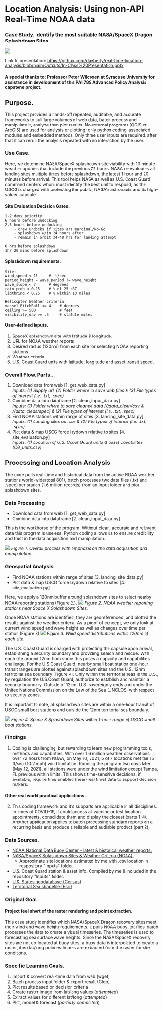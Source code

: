 # Location Analysis: Using non-API Real-Time NOAA data 
### Case Study. Identify the most suitable NASA/SpaceX Dragon Splashdown Sites
![](https://github.com/daeberly/real-time-location-analysis/blob/main/end_product.jpg)

Link to presentation: https://github.com/daeberly/real-time-location-analysis/blob/main/Outputs/In-Class%20Presentation.pptx

#### A special thanks to: Professor Peter Wilcoxen at Syracuse University for assistance in development of this PAI 789 Advanced Policy Analysis capstone project.

## Purpose.
This project provides a hands-off repeated, auditable, and accurate frameworks to pull large volumes of web data, batch process and manipulate it, analyze then plot results. No external programs (QGIS or ArcGIS) are used for analysis or plotting; only python coding, associated modules and embedded methods. Only three user inputs are required, after that it can rerun the analysis repeated with no interaction by the user. 

### Use Case.
Here, we determine NASA/SpaceX splashdown site viability with 10 minute weather updates that include the previous 72 hours. NASA re-evaluates all landing sites multiple times before splashdown, the latest 1 hour and 20 minutes before arrival. This tool helps NASA as well as U.S. Coast Guard command centers whom must identify the best unit to respond, as the USCG is charged with protecting the public, NASA's astronauts and its high-valued capsule.

#### Site Evaluation Decision Gates:

    1-2 days priority
    6 hours before undocking
    2.5 hours before undocking
        - crew undocks if sites are marginal/No-Go
        - splashdown w/in 24 hours after
        - remain in orbit 24-48 hrs for landing attempt

    6 hrs before splashdown
    1hr 20 mins before splashdown
    
#### Splashdown requirements:

    Site:
    wind_speed < 15     # ft/sec
    period_height = wave_period != wave_height
    wave_slope < 7      # degrees
    rain_prob < 0.25    # % of 25 dBZ
    ligthning < 0.25    # % within 10 miles

    Helicopter Weather criteria:
    vessel_PitchRoll <= 4    # degrees
    ceiling >= 500           # feet
    visibility_day >= .5     # statute miles

#### User-defined inputs.
1. SpaceX splashdown site with latitude & longitude.
1. URL for NOAA weather reports
1. Desired radius (120nm) from each site for selecting NOAA reporting stations
1. Weather criteria
1. U.S. Coast Guard units with latitude, longitude and asset transit speed.

### Overall Flow. Parts...
1. Download data from web [1. get_web_data.py] <br /> 
  *Inputs: (1) Supply url, (2) Folder where to save web files & (3) File types of interest (i.e. .txt, .spec)*
3. Combine data into dataframe [2. clean_input_data.py] <br />
  *Inputs: (1) Folder where to save cleaned data [//data_clean/csv & //data_clean/spec] & (2) File types of interest (i.e. .txt, .spec)*
1. Find NOAA stations within range of sites [3. landing_site_data.py] <br />
  *Inputs: (1) Landing sites as .csv & (2) File types of interest (i.e. .txt, .spec)*
3. Plot data & map USCG force laydown relative to sites [4. site_evaluation.py] <br />
  *Inputs: (1) Location of U.S. Coast Guard units & asset capabilites (CG_units.csv)*

## Processing and Location Analysis
The code pulls real-time and historical data from the active NOAA weather stations world-wide(total 801), batch processes two data files (.txt and .spec) per station (1.6 million records) from an input folder and plot splashdown sites. 

### Data Processing 
- Download data from web [1. get_web_data.py]
- Combine data into dataframe [2. clean_input_data.py]

This is the workhorse of the program. Without clean, accurate and relevant data this program is useless. Python coding allows us to ensure credibility and trust in the data acquisition and manipulation. 

![](https://github.com/daeberly/real-time-location-analysis/blob/main/Outputs/overall_flow.jpg)
*Figure 1. Overall process with emphasis on the data acquisition and manipulation.*


### Geospatial Analysis
- Find NOAA stations within range of sites [3. landing_site_data.py]
- Plot data & map USCG force laydown relative to sites [4. site_evaluation.py]

Here, we apply a 120nm buffer around splashdown sites to select nearby NOAA reporting stations (Figure 2.).
![](https://github.com/daeberly/real-time-location-analysis/blob/main/Outputs/3c_CHECK_buoys_%26_selection_rings.svg)
*Figure 2. NOAA weather reporting stations near Space X Splashdown Sites.*

Once NOAA stations are identified, they are georeferenced, and plotted the results against the weather criteria. As a proof of concept, we only look at current wind speed and wave height as well as changes over time per station (Figure 3)
![](https://github.com/daeberly/real-time-location-analysis/blob/main/Outputs/4b_wind_byLocation_violinplot.png)
*Figure 3. Wind speed distributions within 120nm of each site.*

The U.S. Coast Guard is charged with protecting the capsule upon arrival, establishing a security boundary and providing search and rescue. With each site around 12nm from shore this poses a capacity and capabilities challenge. For the U.S.Coast Guard, nearby small boat station one-hour transit ranges are plotted against splashdown sites and the U.S. 12nm territorial sea boundary (Figure 4). Only within the territorial seas is the U.S., by regulation the U.S.Coast Guard, authorize to establish and maintain a security boundary. Outside of 12nm, U.S. sovereignty ends and under the United Nations Commission on the Law of the Sea (UNCLOS) with respect to security zones.

It is important to note, all splashdown sites are within a one-hour transit of USCG small boat stations and outside the 12nm territorial sea boundary. 

![](https://github.com/daeberly/real-time-location-analysis/blob/main/Outputs/4g_SpaceXsites_vs-USCG.svg)
*Figure 4. Space X Splashdown Sites within 1-hour range of USCG small boat stations.*

### Findings
1. Coding is challenging, but rewarding to learn new programming tools, methods and capabilities. With over 1.6 million weather observations over 72 hours from NOAA, on May 10, 2021, 5 of 7 locations met the 15 ft/sec (10.2 mph) wind limitation. Running the program two days later (May 12, 2021), all stations were under the wind limitation except Tampa, FL previous within limits. This shows time-sensitive decisions, if available, require time enabled (near-real time) data to support decision makers.

#### Other real world practical applications.
2. This coding framework and it's subparts are applicable in all disciplines. In times of COVID-19, it could access all vaccine or test location appointments, consolidate them and display the closest (parts 1-4). Another application applies to batch processing standard reports on a recurring basis and produce a reliable and audiable product (part 2),

### Data Sources.
- [NOAA National Data Buoy Center - latest & historical weather reports.](https://www.ndbc.noaa.gov/data/latest_obs/)
- [NASA/SpaceX Splashdown Sites & Weather Criteria (NOAA).](https://www.nasa.gov/sites/default/files/atoms/files/ccp_splashdown.pdf)
    - Approximate site locations estimated by me with .csv location in respository "Inputs" folder.
- U.S. Coast Guard station & asset info. Compiled by me & included in the repository "Inputs" folder.
- [U.S. States geodatabase (Census)](https://www.census.gov/geographies/mapping-files/time-series/geo/carto-boundary-file.html)
- [Territorial Sea shapefile (Esri)](https://hub.arcgis.com/datasets/44f58c599b1e4f7192df9d4d10b7ddcf_1?geometry=-161.895%2C-12.805%2C161.895%2C73.355)

### Original Goal.
#### Project feel short of the raster rendering and point extraction.
This case study identifies which NASA/SpaceX Dragon recovery sites meet their wind and wave height requirements. It pulls NOAA buoy .txt files, batch processes the data to create a visual timeseries. The timeseries is used to forecasting sea surface wave heights. Since the NASA/SpaceX recovery sites are not co-located at buoy sites, a buoy data is interpolated to create a raster, then lat/long point estimates are extracted from the raster for site conditions.

### Specific Learning Goals.
1. Import & convert real-time data from web (wget)
1. Batch process input folder & export result (Glob)
1. Plot results based on decision criteria
1. Create raster image from lat/long values (*attempted*)
1. Extract values for different lat/long (*attempted*)
1. Plot, model & forecast (*partially completed*)
